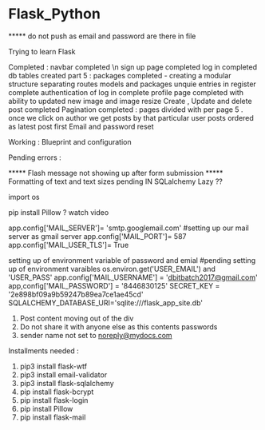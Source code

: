 # Flask_Python

***** do not push as email and password are there in file 

Trying to learn Flask

Completed : 
navbar completed \n
sign up page completed
log in completed
db tables created
part 5 : packages completed - creating a modular structure 
separating routes models and packages
unquie entries in register complete
authentication of log in complete
profile page completed with ability to updated new image and image resize
Create , Update and delete post completed
Pagination completed : 
pages divided with per page 5 .
once we click on author we get posts by that particular user 
posts ordered as latest post first
Email and password reset

Working  : 
Blueprint and configuration



Pending errors : 

***** Flash message not showing up after form submission
***** Formatting of text and text sizes pending
IN SQLalchemy
Lazy ??


import os 

pip install Pillow ?  watch  video

app.config['MAIL_SERVER']= 'smtp.googlemail.com'  #setting up our mail server as gmail server
app.config['MAIL_PORT']= 587 
app.config['MAIL_USER_TLS']= True  

setting up of environment variable of password and emial
#pending setting up of environment varaibles  os.environ.get('USER_EMAIL') and 'USER_PASS'
app.config['MAIL_USERNAME'] = 'dbitbatch2017@gmail.com'
app,config['MAIL_PASSWORD'] = '8446830125'
SECRET_KEY = '2e898bf09a9b59247b89ea7ce1ae45cd'
SQLALCHEMY_DATABASE_URI='sqlite:///flask_app_site.db'


1. Post content moving out of the div
2. Do not share it with anyone else as this contents passwords
3. sender name not set to noreply@mydocs.com


Installments needed : 

1. pip3 install flask-wtf 
2. pip3 install email-validator
3. pip3 install flask-sqlalchemy
4. pip install flask-bcrypt
5. pip install flask-login
6. pip install Pillow
7. pip install flask-mail
